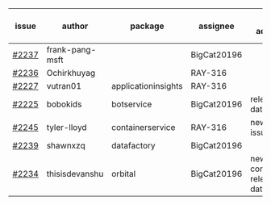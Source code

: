 | issue | author | package | assignee | bot advice | created date of issue | target release date | date from target |
| ------ | ------ | ------ | ------ | ------ | ------ | ------ | :-----: |
| [#2237](https://github.com/Azure/sdk-release-request/issues/2237) | frank-pang-msft |   | BigCat20196 |   | 11-19 | 12-02 |   |
| [#2236](https://github.com/Azure/sdk-release-request/issues/2236) | Ochirkhuyag |   | RAY-316 |   | 11-19 | 12-10 |   |
| [#2227](https://github.com/Azure/sdk-release-request/issues/2227) | vutran01 | applicationinsights | RAY-316 |   | 11-17 | 12-01 |   |
| [#2225](https://github.com/Azure/sdk-release-request/issues/2225) | bobokids | botservice | BigCat20196 |   release date < 2 ! <br> | 11-17 | 11-24 | 0 |
| [#2245](https://github.com/Azure/sdk-release-request/issues/2245) | tyler-lloyd | containerservice | RAY-316 | new issue ! <br> | 11-19 | 11-29 |   |
| [#2239](https://github.com/Azure/sdk-release-request/issues/2239) | shawnxzq | datafactory | BigCat20196 |   | 11-19 | 12-01 |   |
| [#2234](https://github.com/Azure/sdk-release-request/issues/2234) | thisisdevanshu | orbital | BigCat20196 | new comment.  <br> release date < 2 ! <br> | 11-18 | 11-22 | -1 |
